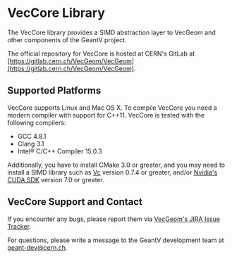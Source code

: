 VecCore Library
===============

The VecCore library provides a SIMD abstraction layer to VecGeom and other
components of the GeantV project.

The official repository for VecCore is hosted at CERN's GitLab at
[https://gitlab.cern.ch/VecGeom/VecGeom](https://gitlab.cern.ch/VecGeom/VecGeom).

Supported Platforms
-------------------

VecCore supports Linux and Mac OS X. To compile VecCore you need a modern
compiler with support for C++11. VecCore is tested with the following compilers:

- GCC 4.8.1
- Clang 3.1
- Intel® C/C++ Compiler 15.0.3

Additionally, you have to install CMake 3.0 or greater, and you may need to
install a SIMD library such as [Vc](https://github.com/VcDevel/Vc) version 0.7.4
or greater, and/or [Nvidia's CUDA SDK](http://developer.nvidia.com/cuda) version
7.0 or greater.

VecCore Support and Contact
---------------------------

If you encounter any bugs, please report them via
[VecGeom's JIRA Issue Tracker](https://its.cern.ch/jira/browse/VECGEOM).

For questions, please write a message to the GeantV development team at
<geant-dev@cern.ch>.

